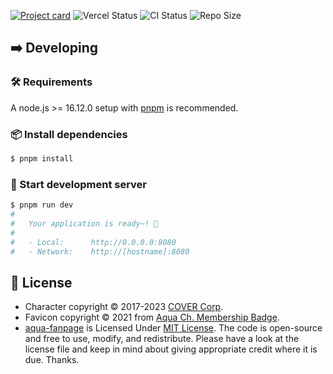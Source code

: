 [![Project card](https://cdn.upload.systems/uploads/uBOxBZYG.png)](https://aqua.falcxxdev.ml)
![Vercel Status](https://img.shields.io/github/deployments/gifaldyazkaa/aqua-fanpage/Production?label=Vercel&logo=vercel&logoColor=black&style=for-the-badge) ![CI Status](https://img.shields.io/github/actions/workflow/status/gifaldyazkaa/aqua-fanpage/Format-checking.yml?branch=master&label=CI&logo=github-actions&style=for-the-badge) ![Repo Size](https://img.shields.io/github/repo-size/gifaldyazkaa/aqua-fanpage?logo=github&style=for-the-badge)

## ➡️ Developing

### 🛠️ Requirements

A node.js >= 16.12.0 setup with [pnpm](https://pnpm.io) is recommended.

### 📦 Install dependencies

```sh
$ pnpm install
```

### 🚀 Start development server

```sh
$ pnpm run dev
#
#   Your application is ready~! 🚀
#
#   - Local:      http://0.0.0.0:8080
#   - Network:    http://[hostname]:8080
```

## 📃 License

-   Character copyright &copy; 2017-2023 [COVER Corp](https://cover-corp.com).
-   Favicon copyright &copy; 2021 from [Aqua Ch. Membership Badge](https://www.youtube.com/channel/UC1opHUrw8rvnsadT-iGp7Cg/join).
-   [aqua-fanpage](#) is Licensed Under [MIT License](./LICENSE). The code is open-source and free to use, modify, and redistribute. Please have a look at the license file and keep in mind about giving appropriate credit where it is due. Thanks.

